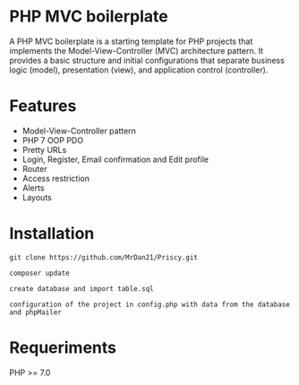# PHP MVC boilerplate
A PHP MVC boilerplate is a starting template for PHP projects that implements the Model-View-Controller (MVC) architecture pattern. It provides a basic structure and initial configurations that separate business logic (model), presentation (view), and application control (controller). 

# Features
* Model-View-Controller pattern
* PHP 7 OOP PDO
* Pretty URLs
* Login, Register, Email confirmation and Edit profile
* Router
* Access restriction
* Alerts
* Layouts

# Installation

`git clone https://github.com/MrDan21/Priscy.git`

`composer update`

`create database and import table.sql`

`configuration of the project in config.php with data from the database and phpMailer`

# Requeriments

PHP >= 7.0

